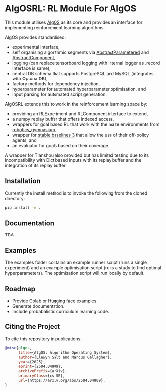 # AlgOSRL: RL Module For AlgOS
This module utilises [AlgOS](https://github.com/llewynS/algos) as its core and provides an interface for implementing reinforcement learning algorithms. 

AlgOS provides standardised:
* experimental interface,
* self organising algorithmic segments via [AbstractParametered](https://github.com/llewynS/algos/blob/main/algos/interfaces/abstractbaseclasses/hyperparameter.py#L142) and [AbstractComponent](https://github.com/llewynS/algos/blob/main/algos/interfaces/abstractbaseclasses/component.py),
* logging (can replace tensorboard logging with internal logger as .record interface is same),
* central DB schema that supports PostgreSQL and MySQL (integrates with Optuna DB),
* factory methods for dependency injection,
* hyperparameter for automated hyperparameter optimisation, and
* input parsing for automated script generation. 

AlgOSRL extends this to work in the reinforcement learning space by:
* providing an RLExperiment and RLComponent interface to extend,
* a numpy replay buffer that offers indexed access,
* wrappers for goal based RL that work with the maze environments from [robotics_gymnasium](https://robotics.farama.org/),
* wrapper for [stable baselines 3](https://stable-baselines3.readthedocs.io/en/master/) that allow the use of their off-policy agents, and
* an evaluator for goals based on their coverage. 

A wrapper for [Tianshou](https://github.com/thu-ml/tianshou) also provided but has limited testing due to its incompatibility with Dict based inputs with its replay buffer and the integration of its replay buffer. 

## Installation

Currently the install method is to invoke the following from the cloned directory:

```sh
pip install -e .
```

## Documentation
TBA

## Examples
The examples folder contains an example runner script (runs a single experiment) and an example optimisation script (runs a study to find optimal hyperparameters). The optimisation script will run locally by default. 

## Roadmap
* Provide Colab or Hugging face examples.
* Generate documentation.
* Include probabalistic curriculum learning code.


## Citing the Project

To cite this repository in publications:

```bibtex
@misc{algos,
      title={AlgOS: Algorithm Operating System}, 
      author={Llewyn Salt and Marcus Gallagher},
      year={2025},
      eprint={2504.04909},
      archivePrefix={arXiv},
      primaryClass={cs.SE},
      url={https://arxiv.org/abs/2504.04909}, 
}
```
